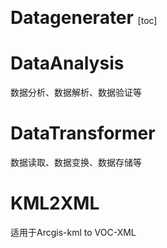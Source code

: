 <font style="font-size:2em;font-weight:bold;"> Datagenerater </font>
[toc]
# DataAnalysis
数据分析、数据解析、数据验证等
# DataTransformer
数据读取、数据变换、数据存储等
# KML2XML
适用于Arcgis-kml to VOC-XML
